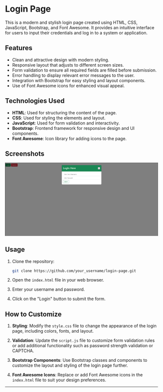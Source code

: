 # Login Page

This is a modern and stylish login page created using HTML, CSS, JavaScript, Bootstrap, and Font Awesome. It provides an intuitive interface for users to input their credentials and log in to a system or application.

## Features

- Clean and attractive design with modern styling.
- Responsive layout that adjusts to different screen sizes.
- Form validation to ensure all required fields are filled before submission.
- Error handling to display relevant error messages to the user.
- Integration with Bootstrap for easy styling and layout components.
- Use of Font Awesome icons for enhanced visual appeal.

## Technologies Used

- **HTML**: Used for structuring the content of the page.
- **CSS**: Used for styling the elements and layout.
- **JavaScript**: Used for form validation and interactivity.
- **Bootstrap**: Frontend framework for responsive design and UI components.
- **Font Awesome**: Icon library for adding icons to the page.

## Screenshots

![Login Page](login_page.png)

## Usage

1. Clone the repository:

    ```bash
    git clone https://github.com/your_username/login-page.git
    ```

2. Open the `index.html` file in your web browser.

3. Enter your username and password.

4. Click on the "Login" button to submit the form.


## How to Customize

1. **Styling**: Modify the `style.css` file to change the appearance of the login page, including colors, fonts, and layout.

2. **Validation**: Update the `script.js` file to customize form validation rules or add additional functionality such as password strength validation or CAPTCHA.

3. **Bootstrap Components**: Use Bootstrap classes and components to customize the layout and styling of the login page further.

4. **Font Awesome Icons**: Replace or add Font Awesome icons in the `index.html` file to suit your design preferences.
---
